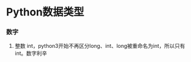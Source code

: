 # Python数据类型
### 数字
1.  整数 int，python3开始不再区分long、int、long被重命名为int，所以只有int。数字利辛

<!--stackedit_data:
eyJoaXN0b3J5IjpbNTM0MjkxNjQ3XX0=
-->